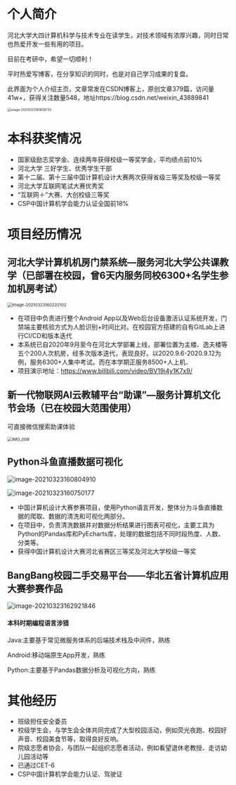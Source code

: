 # 个人简介
河北大学大四计算机科学与技术专业在读学生，对技术领域有浓厚兴趣，同时日常也热爱开发一些有用的项目。

目前在考研中，希望一切顺利！

平时热爱写博客，在分享知识的同时，也是对自己学习成果的复盘。

此界面为个人介绍主页，文章常发在CSDN博客上，原创文章379篇，访问量41w+，获得关注数量548，地址https://blog.csdn.net/weixin_43889841

<img src="https://gitee.com/SunnyBoy-WYH/typora_img/raw/master/image-20210323161608733.png" alt="image-20210323161608733" style="zoom:50%;" />

# 本科获奖情况

- 国家级励志奖学金、连续两年获得校级一等奖学金，平均绩点前10%
- 河北大学 三好学生、优秀学生干部
- 第十二届、第十三届中国计算机设计大赛两次获得省级三等奖及校级一等奖
- 河北大学互联网笔试大赛优秀奖
- “互联网＋”大赛、大创校级三等奖
- CSP中国计算机学会能力认证全国前18%

# 项目经历情况

## 河北大学计算机机房门禁系统—服务河北大学公共课教学（已部署在校园，曾6天内服务同校6300+名学生参加机房考试）

<img src="https://gitee.com/SunnyBoy-WYH/typora_img/raw/master/image-20210323160220102.png" alt="image-20210323160220102" style="zoom:67%;" />

- 在项目中负责进行整个Android App以及Web后台设备激活认证系统开发，门禁端主要核验方式为人脸识别+时间比对。在校园官方搭建的自有GitLab上进行CI/CD和版本迭代
- 本系统已自2020年9月至今在河北大学部署上线，部署位置为主楼、逸夫楼等五个200人次机房，经多次版本迭代，表现良好。以2020.9.6-2020.9.12为例，服务6300+人集中考试。而在本学期正服务8500+人上机、
- 项目演示地址：https://www.bilibili.com/video/BV19i4y1K7x9/

## 新一代物联网AI云教辅平台“助课”—服务计算机文化节会场（已在校园大范围使用）

可直接微信搜索助课体验



<img src="https://gitee.com/SunnyBoy-WYH/typora_img/raw/master/IMG_008.jpg" alt="IMG_008" style="zoom:67%;" />



## Python斗鱼直播数据可视化

![image-20210323160804910](https://gitee.com/SunnyBoy-WYH/typora_img/raw/master/image-20210323160804910.png)

![image-20210323160750177](https://gitee.com/SunnyBoy-WYH/typora_img/raw/master/image-20210323160750177.png)

- 中国计算机设计大赛参赛项目，使用Python语言开发，整体分为斗鱼直播数据的爬取、数据的清洗和可视化两部分。
- 在项目中，负责清洗数据并对数据分析结果进行图表可视化，主要工具为Python的Pandas库和PyEcharts库，处理的数据包括不同时段热度、人数、分类等。
- 获得中国计算机设计大赛河北省赛区三等奖及河北大学校级一等奖

## BangBang校园二手交易平台——华北五省计算机应用大赛参赛作品

![image-20210323162921846](https://gitee.com/SunnyBoy-WYH/typora_img/raw/master/image-20210323162921846.png)

#### 本科时期编程语言涉猎

Java:主要基于常见微服务体系的后端技术栈及中间件，熟练

Android:移动端原生App开发，熟练

Python:主要基于Pandas数据分析及可视化方向，熟练

# 其他经历

- 班级担任安全委员
- 校级学生会，与学生会全体共同完成了大型校园活动，例如荧光夜跑、校园好声音、校园美食节等，取得良好反响。
- 院级志愿者协会，与团队一起组织志愿者活动，例如看望退休老教授、走访幼儿园活动等
- 已通过CET-6
- CSP中国计算机学会能力认证、驾驶证

